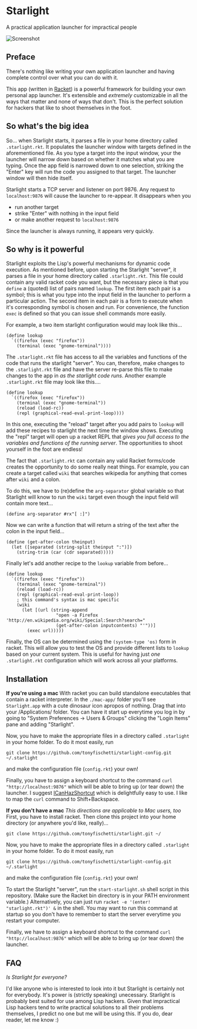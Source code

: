 # Starlight

A practical application launcher for impractical people

![Screenshot](images/strl-screenshot.png?raw=TRUE)


Preface
---
There's nothing like writing your own application launcher and
having complete control over what you can do with it.

This app (written in [Racket](https://racket-lang.org/)) is a powerful
framework for building your own personal app launcher. It's extensible and
*extremely* customizable in all the ways that matter and none of ways that
don't. This is the perfect solution for hackers that like to shoot themselves
in the foot.


So what's the big idea
---
So... when Starlight starts, it parses a file in your home directory called
`.starlight.rkt`. It populates the launcher window with targets defined in
the aforementioned file. As you type a target into the input window, your
the launcher will narrow down based on whether it matches what you are typing.
Once the app field is narrowed down to one selection, striking the "Enter"
key will run the code you assigned to that target. The launcher window will
then hide itself.

Starlight starts a TCP server and listener on port 9876. Any request to
`localhost:9876` will cause the launcher to re-appear. It disappears when you
  - run another target
  - strike "Enter" with nothing in the input field
  - or make another request to `localhost:9876`

Since the launcher is always running, it appears very quickly.


So why is it powerful
---

Starlight exploits the Lisp's powerful mechanisms for dynamic code
execution. As mentioned before, upon starting the Starlight "server",
it parses a file in your home directory called `.starlight.rkt`.
This file could contain any valid racket code you want,
but the necessary piece is that you `define` a (quoted) list of pairs
named `lookup`.  The first item each pair is a symbol; this is what you
type into the input field in the launcher to perform a particular action.
The second item in each pair is a form to execute when it's corresponding
symbol is chosen and run. For convenience, the function `exec` is defined
so that you can issue shell commands more easily.

For example, a two item starlight configuration would may look like this...

```racket
(define lookup
  `((firefox (exec "firefox"))
    (terminal (exec "gnome-terminal"))))
```

The `.starlight.rkt` file has access to all the variables and functions of
the code that runs the starlight "server". You can, therefore, make changes
to the `.starlight.rkt` file and have the server re-parse this file to make
changes to the app in *as the starlight code runs*. Another example `.starlight.rkt` file
may look like this....

```racket
(define lookup
  `((firefox (exec "firefox"))
    (terminal (exec "gnome-terminal"))
    (reload (load-rc))
    (repl (graphical-read-eval-print-loop))))
```

In this one, executing the "reload" target after you add pairs to `lookup`
will add these recipes to starlight the next time the window shows.
Executing the "repl" target will open up a racket REPL that _gives you
full access to the variables and functions of the running server_. The
opportunities to shoot yourself in the foot are endless!

The fact that `.starlight.rkt` can contain any valid Racket forms/code
creates the opportunity to do some really neat things. For example, you can
create a target called `wiki` that searches wikipedia for anything that comes
after `wiki` and a colon.

To do this, we have to (re)define the `arg-separator` global variable so
that Starlight will know to run the `wiki` target even though the input
field will contain more text...

```racket
(define arg-separator #rx"[ :]")
```

Now we can write a function that will return a string of the text after the
colon in the input field...

```racket
(define (get-after-colon theinput)
  (let ([separated (string-split theinput ":")])
    (string-trim (car (cdr separated)))))
```

Finally let's add another recipe to the `lookup` variable from before...


```racket
(define lookup
  `((firefox (exec "firefox"))
    (terminal (exec "gnome-terminal"))
    (reload (load-rc))
    (repl (graphical-read-eval-print-loop))
    ; this command's syntax is mac specific
    (wiki
      (let [(url (string-append
                   "open -a Firefox 'http://en.wikipedia.org/wiki/Special:Search?search="
                   (get-after-colon inputcontents) "'"))]
        (exec url)))))

```

Finally, the OS can be determined using the `(system-type 'os)` form in
racket.  This will allow you to test the OS and provide different lists
to `lookup` based on your current system. This is useful for having just
*one* `.starlight.rkt` configuration which will work across all your platforms.


Installation
---

**If you're using a mac**
With racket you can build standalone executables that contain
a racket interpreter. In the `./mac-app/` folder you'll see
`Starlight.app` with a cute dinosaur icon apropos of nothing.
Drag that into your /Applications/ folder. You can have it start
up everytime you log in by going to
"System Preferences -> Users & Groups" clicking the "Login Items" pane
and adding "Starlight".

Now, you have to make the appropriate files in a directory called
`.starlight` in your home folder. To do it most easily, run
```
git clone https://github.com/tonyfischetti/starlight-config.git ~/.starlight
```
and make the configuration file (`config.rkt`) your own!

Finally, you have to assign a keyboard shortcut to the command
`curl "http://localhost:9876"` which will be able to bring up (or tear down)
the launcher. I suggest
[ICanHazShortcut](https://github.com/deseven/icanhazshortcut) which is
delightfully easy to use. I like to map the `curl` command to
Shift+Backspace.


**If you don't have a mac**
*This directions are applicable to Mac users, too*
First, you have to install racket. Then clone this project into your
home directory (or anywhere you'd like, really)...

```
git clone https://github.com/tonyfischetti/starlight.git ~/
```

Now, you have to make the appropriate files in a directory called
`.starlight` in your home folder. To do it most easily, run
```
git clone https://github.com/tonyfischetti/starlight-config.git ~/.starlight
```
and make the configuration file (`config.rkt`) your own!

To start the Starlight "server", run the `start-starlight.sh` shell script
in this repository. (Make sure the Racket bin directory is in your PATH
environment variable.) Alternatively, you can just run
`racket -e '(enter! "starlight.rkt")' &` in the shell. You may want to run
this command at startup so you don't have to remember to start the server
everytime you restart your computer.

Finally, we have to assign a keyboard shortcut to the command
`curl "http://localhost:9876"` which will be able to bring up (or tear down)
the launcher.


FAQ
---
_Is Starlight for everyone?_

I'd like anyone who is interested to look into it but Starlight is certainly
not for everybody. It's power is (strictly speaking) unecessary. Starlight
is probably best suited for use among Lisp hackers. Given that impractical
Lisp hackers tend to write practical solutions to all their problems
themselves, I predict no one but me will be using this. If you do, dear reader,
let me know :)


